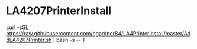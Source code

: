# LA4207PrinterInstall
curl -sSL https://raw.githubusercontent.com/ngardner84/LA4PrinterInstall/master/AddLA4207Printer.sh | bash -s -- 1
